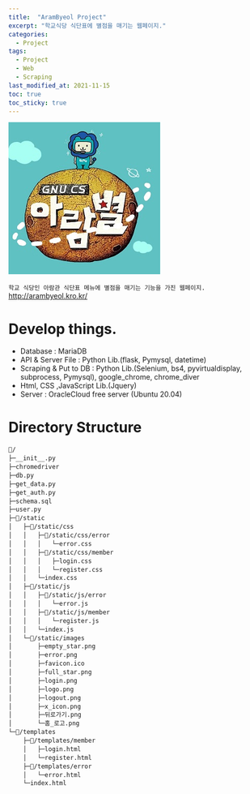 ```yaml
---
title:  "AramByeol Project"
excerpt: "학교식당 식단표에 별점을 매기는 웹페이지."
categories:
  - Project
tags:
  - Project
  - Web
  - Scraping
last_modified_at: 2021-11-15
toc: true
toc_sticky: true
---
```





![AramByeol!!](/assets/images/project/arambyeol/Logo.png)

`학교 식당인 아람관 식단표 메뉴에 별점을 매기는 기능을 가진 웹페이지.`  
<http://arambyeol.kro.kr/>

# Develop things.
- Database : MariaDB
- API & Server File : Python Lib.(flask, Pymysql, datetime)
- Scraping & Put to DB : Python Lib.(Selenium, bs4, pyvirtualdisplay, subprocess, Pymysql), google_chrome, chrome_diver
- Html, CSS ,JavaScript Lib.(Jquery)
- Server : OracleCloud free server (Ubuntu 20.04)

# Directory Structure
```bash
📂/
├─__init__.py
├─chromedriver
├─db.py
├─get_data.py
├─get_auth.py
├─schema.sql
├─user.py
├─📂/static
│   ├─📂/static/css
│   │   ├─📂/static/css/error
│   │   │   └─error.css
│   │   ├─📂/static/css/member
│   │   │   ├─login.css
│   │   │   └─register.css
│   │   └─index.css
│   ├─📂/static/js
│   │   ├─📂/static/js/error
│   │   │   └─error.js
│   │   ├─📂/static/js/member
│   │   │   └─register.js
│   │   └─index.js
│   └─📂/static/images
│       ├─empty_star.png
│       ├─error.png
│       ├─favicon.ico
│       ├─full_star.png
│       ├─login.png
│       ├─logo.png
│       ├─logout.png
│       ├─x_icon.png
│       ├─뒤로가기.png
│       └─홈_로고.png
└─📂/templates
    ├─📂/templates/member
    │   ├─login.html
    │   └─register.html
    ├─📂/templates/error
    │   └─error.html
    └─index.html
```

